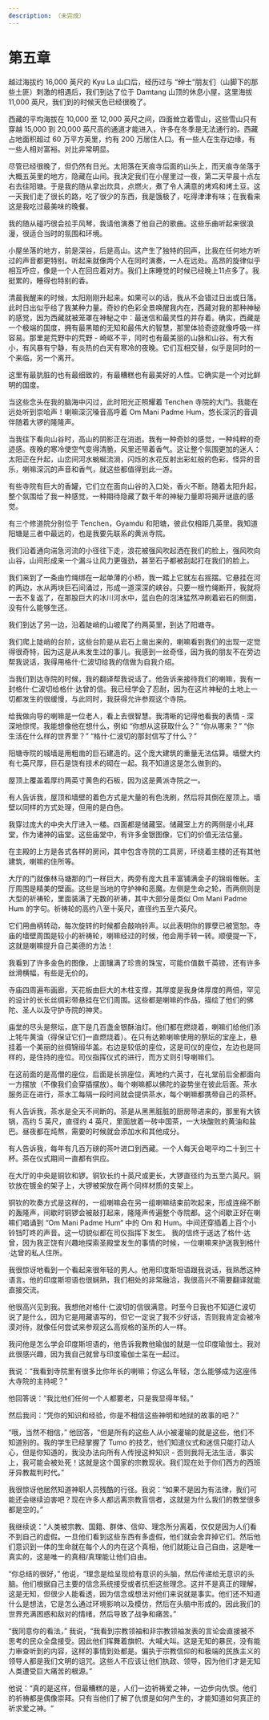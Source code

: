 ```yaml
---
description: （未完成）
---
```


# 第五章

越过海拔约 16,000 英尺的 Kyu La 山口后，经历过与 “绅士“朋友们（山脚下的那些土匪）刺激的相遇后，我们到达了位于 Damtang 山顶的休息小屋，这里海拔 11,000 英尺，我们到的时候天色已经很晚了。 

西藏的平均海拔在 10,000 至 12,000 英尺之间，四面耸立着雪山，这些雪山只有穿越 15,000 到 20,000 英尺高的通道才能进入，许多在冬季是无法通行的。西藏占地面积超过 60 万平方英里，约有 200 万居住人口。有一些人在生存边缘，有一些人相对富裕。对比非常明显。 

尽管已经很晚了，但仍然有日光。太阳落在天痕寺后面的山头上，而天痕寺坐落于大概五英里的地方，隐藏在山间。我决定我们在小屋里过一夜，第二天早晨十点左右去往阳塘。于是我的随从拿出炊具，点燃火，煮了令人满意的烤鸡和烤土豆。这一天我们走了很长的路，吃了很少的东西，我是饿极了，吃得津津有味；在我看来这是我吃过最美味的晚餐。 

我的随从碰巧很会拉手风琴，我请他演奏了他自己的歌曲。这些乐曲听起来很浪漫，很适合当时的氛围和环境。 

小屋坐落的地方，前是深谷，后是高山。这产生了独特的回声，比我在任何地方听过的声音都更特别。听起来就像两个人在同时演奏，一人在远处。高昂的旋律似乎相互呼应，像是一个人在回应着对方。我们上床睡觉的时候已经晚上11点多了。我挺累的，睡得也特别的香。

清晨我醒来的时候，太阳刚刚升起来。如果可以的话，我从不会错过日出或日落。此时日出似乎给了我某种力量。奇妙的色彩全景唤醒我内在，西藏对我的那种神秘的感觉，因为西藏就被笼罩在神秘之中：最迷信和最灵性的并存着。确实，西藏是一个极端的国度，拥有最黑暗的无知和最伟大的智慧，那里体验奇迹就像呼吸一样容易。那里是荒野中的荒野 - 崎岖不平，同时也有最美丽的山脉和山谷。有大有小，有风暴有宁静，有炎热的白天有寒冷的夜晚。它们互相交替，似乎是同时的一个来临，另一个离开。

这里有最肮脏的也有最细致的，有最糟糕也有最美好的人性。它确实是一个对比鲜明的国度。 

当这些念头在我的脑海中闪过，此时阳光正照耀着 Tenchen 寺院的大门。我能在远处听到崇哈声！喇嘛深沉嗓音高呼着 Om Mani Padme Hum，悠长深沉的音调伴随着大锣的隆隆声。 

当我往下看向山谷时，高山的阴影正在消逝。我有一种奇妙的感觉，一种纯粹的奇迹感。夜晚的寒冷使空气变得清脆，风里还带着香气。这让整个氛围更加的迷人：太阳正在升起，山峦间河水蜿蜒流淌，闪烁的水花反射出彩虹般的色彩，怪异的音乐，喇嘛深沉的声音和香气，就这些都值得到此一游。 

有些寺院有巨大的香罐，它们立在面向山谷的入口处，香火不断。随着太阳升起，整个氛围给了我一种感觉，一种期待隐藏了数千年的神秘力量即将揭开谜底的感觉。

有三个修道院分别位于 Tenchen，Gyamdu 和阳塘，彼此仅相距几英里。我知道阳塘是三者中最远的，也是我要先联系的黄派寺院。

我们沿着通向湍急河流的小径往下走，浪花被强风吹起洒在我们的脸上，强风吹向山谷，山间形成来一个漏斗让风力更强劲，甚至石子都被刮起打在我们的脸上。

我们来到了一条由竹绳绑在一起单薄的小桥，我一踏上它就左右摇摆。它悬挂在河的两边，水从两块巨石间涌过，形成一道深深的峡谷。只要一根竹绳断开，我就将一去不复返了，在那股巨大的冰川河水中，蓝白色的泡沫猛然冲刷着岩石的侧面，没有什么能够生还。

我们到达了另一边，沿着陡峭的山坡爬了约两英里，到达了阳塘寺。 

我们爬上陡峭的台阶，这些台阶是从岩石上凿出来的，喇嘛看到我们的出现一定觉得很奇特，因为这是从未发生过的事儿。我感到一丝奇怪，因为我的朋友不在旁边帮我说话，我得用格什·仁波切给我的信做为自我介绍。 

当我们到达寺院的时候，我的翻译帮我说话了。他告诉来接待我们的喇嘛，我有一封格什·仁波切给格什·达曾的信。我已经学会了忍耐，因为在这片神秘的土地上一切都发生的很缓慢，与此同时，我获得允许参观这个寺院。 

给我做向导的喇嘛是一位老人，看上去很智慧。我清晰的记得他看我的表情 - 深深地惊愕。我能想像他在想什么，例如 “你想从这获取什么？” “你从哪来？” “你生活在什么样的世界里？” “格什·仁波切的那封信写了什么？”

阳塘寺院的城墙是用粗凿的巨石建造的。这个庞大建筑的重量无法估算。墙壁大约有七英尺厚，巨石是饶有技术的砌在一起。我不知道这是怎么做到的。

屋顶上覆盖着厚约两英寸黄色的石板，因为这是黄派寺院之一。 

有人告诉我，屋顶和墙壁的着色方式是大量的有色洗刷，然后将其倒在屋顶上。墙壁以同样的方式处理，但用的是白色。 

我穿过庞大的中央大厅进入一楼。四面都是储藏室。储藏室上方的两侧是小礼拜堂，作为诸神的庙堂。这些庙堂中，有许多金银图像，它们的价值无法估量。 

在主殿的上方是各式各样的房间，其中包含寺院的工具房，环绕着主楼的还有其他建筑，喇嘛的住所等。 

大厅的门就像林马塘那的门一样巨大，两旁有庞大且丰富铺满金子的锦缎帷帐。主厅周围是精美的壁画。这些是当地的守护神和恶魔。左侧是生命之轮，而两侧则是大型的祈祷轮，里面装满了无数的祈祷，其中大部分是类似 Om Mani Padme Hum 的字句。祈祷轮的高约八至十英尺，直径约五至六英尺。 

它们用曲柄转动，每次旋转的时候都会敲响铃声。以此表明你的罪孽已被宽恕。寺庙的墙壁周围是较小的祈祷轮，喇嘛经过的时候，他会用手转一转。顺便提一下，这就是喇嘛提升自己美德的方法！ 

我看到了许多金色的图像，上面镶满了珍贵的珠宝，可能价值数千英镑，还有许多丝滑横幅，有些是无价的。

寺庙四周遍布画廊，天花板由巨大的木柱支撑，其厚度是我身体厚度的两倍，罕见的设计的长长丝绸彩带悬挂在它们周围。这些都是喇嘛的作品，描绘了他们的佛陀、圣人以及守护寺院的神灵。 

庙堂的尽头是祭坛，底下是几百盏金银酥油灯。他们都在燃烧着，喇嘛们给他们添上牦牛黄油（得保证它们一直燃烧着）。在只有达赖喇嘛使用的祭坛的宝座上，悬挂着一个美丽的丝绸锦缎华盖。右边是较低的座位，这是司仪的座位，左边也是同样的，是住持的座位。司仪指挥仪式的进行，而方丈则引导喇嘛们。 

在这前面的是高僧的座位，后面是长排座位，离地约六英寸，在礼堂前后全都面向一方摆放（不像我们会穿插摆放）。每个喇嘛都以佛陀的姿势坐在彼此后面。茶水服务正在进行，茶水工每隔一段时间就会提供茶水，每个喇嘛都携带自己的茶杯。 

有人告诉我，茶水是全天不间断的。茶是从黑黑脏脏的厨房带进来的，那里有大铁锅，高约 5 英尺，直径约 4 英尺，里面放着一砖中国茶，一大块酸败的黄油和盐巴。昼夜都在炖熬，需要的时候就会添加水和其他成分。 

有人告诉我，每年有几百万磅的茶叶进口到西藏。一个人每天会喝平均二十到三十杯。茶在仪式期间一直都有供应。 

在大厅的中央是铜钦和锣。铜钦长约十英尺或更长，大锣直径约为五至六英尺。铜钦放在镀金的架子上，大锣被架放在两个同样材质的支架上。

铜钦的吹奏方式是这样的，一组喇嘛会在另一组喇嘛结束前吹起来，形成连绵不断的轰隆声，间歇时铜锣会被敲打起来，隆隆声传遍整个寺院都。这个间歇正好在喇嘛们唱诵到 “Om Mani Padme Hum“ 中的 Om 和 Hum。中间还穿插着上百个小铃铛叮咚的声音。这一切貌似都在司仪指挥下发生。 我的信终于送达了格什·达曾，因为我正饶有兴趣地探索圣殿堂发生的事情的时候，一位喇嘛来护送我到格什·达曾的私人住所。 

我很惊讶地看到一个看起来很年轻的男人。他用印度斯坦语跟我说话，我熟悉这种语言。他的印度斯坦语也很娴熟，我们相处的非常融洽，我很高兴不需要翻译就能直接交流。

他很高兴见到我。我想他对格什·仁波切的信很满意。时至今日我也不知道仁波切说了是什么，因为它是用藏语写的，但它一定说了我不少好话，否则我肯定会被冷漠对待，就像任何尝试来参观这么高规格的圣所的人一样。

我问他是怎么学会印度斯坦语的，他告诉我教他瑜伽的就是一位印度瑜伽士。我对此很感兴趣，因为我自己就曾与印度瑜伽士呆在一起过。 

我说：“我看到寺院里有很多比你年长的喇嘛；你这么年轻，怎么能够成为这座伟大寺院的主持呢？” 

他回答说：“我比他们任何一个人都要老，只是我显得年轻。” 

然后我问：“凭你的知识和经验，你是不相信这些神明和地狱的故事的吧？” 

“哦，当然不相信，” 他回答，“但是所有的这些人从小被灌输的就是这些，他们不知道别的。我的学生已经掌握了 Tumo 的技艺，他们知道仪式和迷信只能打动人心，但是你知道的，我没办法向所有人传授这种知识 - 否则我将无法生活，事实上，我可能会被处死！这就是这个国家的宗教现状。我们现在处于你们西方的西班牙异教裁判时代。”

我很惊讶他居然知道神职人员残酷的行径。我说：“如果不是因为有法律，我们可能还会继续迫害吧？现在许多人都远离宗教盲信者，这就是为什么我们的教堂很多都是空的。” 

我继续说：“人类被宗教、国籍、群体、信仰、理念所分离着，仅仅是因为人们看不到自己的虚假。一旦他们看到这些东西有多虚假，他们就会舍弃掉它们。然后他们意识到一体的生命就在每个人的内在这个真相，他们就能让自己自由，这是唯一真实的，这是唯一的真相/真理能让他们自由。

“你总结的很好，” 他说，“理念是给呈现给有意识的头脑，然后传递给无意识的头脑。他们根据自己主要的信念系统接受或者抗拒这些理念。这并不是真正的理解，这是无知，但很少人能看透，因为信念或想法对他们来说就是事实。他们还不知道什么是想法，它是怎么通过环境影响以及模仿，然后在头脑中形成的。因此我们的世界充满困惑和敌对的情绪，然后导致了战争和痛苦。” 

“我同意你的看法，” 我说，“我看到宗教领袖和非宗教领袖发表的言论会直接被不思考的民众全盘接受。因此他们挥舞着旗帜、大喊大叫。这是无知的暴民，没有能力审查听到的内容，这样的事情到处都是。偏执于宗教信仰的和极端的民族主义的领导人都是我们文明的诅咒。这些人不应该让他们执政、领导，因为他们才是无知人类遭受巨大痛苦的根源。” 

他说：“真的是这样，但最糟糕的是，人们一边祈祷爱之神，一边步向仇恨。他们的祈祷都是偶像崇拜。只有当他们了解了仇恨是如何产生的，才能知道如何真正的祈求爱之神。“



